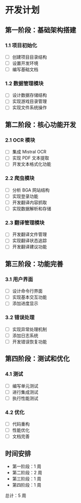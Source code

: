 # 开发计划

## 第一阶段：基础架构搭建

### 1.1 项目初始化

- [ ] 创建项目目录结构
- [ ] 设置开发环境
- [ ] 编写基础文档

### 1.2 数据管理模块

- [ ] 设计数据存储结构
- [ ] 实现游戏目录管理
- [ ] 实现文件系统操作

## 第二阶段：核心功能开发

### 2.1 OCR 模块

- [ ] 集成 Mistral OCR
- [ ] 实现 PDF 文本提取
- [ ] 开发文本格式化功能

### 2.2 爬虫模块

- [ ] 分析 BGA 网站结构
- [ ] 实现登录功能
- [ ] 开发翻译内容抓取
- [ ] 实现数据解析和存储

### 2.3 翻译管理模块

- [ ] 开发翻译文件管理
- [ ] 实现翻译状态追踪
- [ ] 开发翻译建议功能

## 第三阶段：功能完善

### 3.1 用户界面

- [ ] 设计命令行界面
- [ ] 实现基本交互功能
- [ ] 添加进度显示

### 3.2 错误处理

- [ ] 实现异常处理机制
- [ ] 添加日志系统
- [ ] 开发错误恢复功能

## 第四阶段：测试和优化

### 4.1 测试

- [ ] 编写单元测试
- [ ] 进行集成测试
- [ ] 执行性能测试

### 4.2 优化

- [ ] 代码重构
- [ ] 性能优化
- [ ] 文档完善

## 时间安排

- 第一阶段：1 周
- 第二阶段：2 周
- 第三阶段：1 周
- 第四阶段：1 周

总计：5 周
